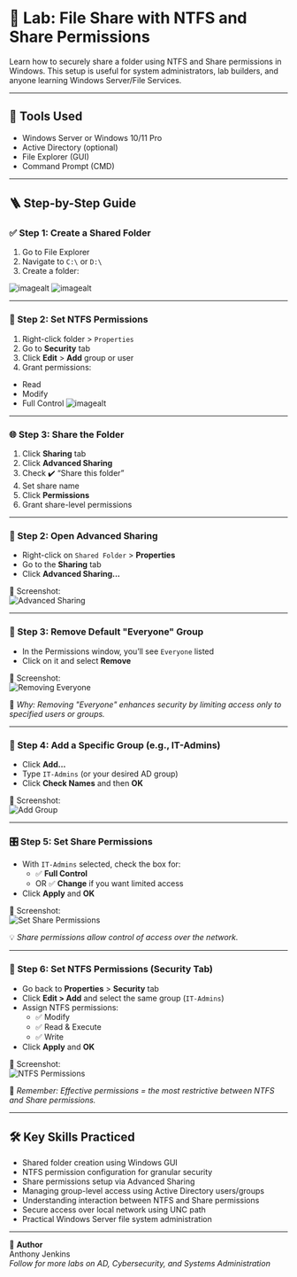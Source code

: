 # 📂 Lab: File Share with NTFS and Share Permissions

Learn how to securely share a folder using NTFS and Share permissions in Windows. This setup is useful for system administrators, lab builders, and anyone learning Windows Server/File Services.

---

## 🧰 Tools Used

- Windows Server or Windows 10/11 Pro
- Active Directory (optional)
- File Explorer (GUI)
- Command Prompt (CMD)

---

## 🪜 Step-by-Step Guide

### ✅ Step 1: Create a Shared Folder

1. Go to File Explorer
2. Navigate to `C:\` or `D:\`
3. Create a folder:

![imagealt](https://github.com/techtracker619/serverfiles/blob/b2ed30ff913c89793a1a5eabddcb5896c415fecf/screenshots/VirtualBox_AC-DC-SERVER_27_06_2025_18_23_28.png)
![imagealt](https://github.com/techtracker619/serverfiles/blob/c73591291073e4da5c73eaaf3cb8236a078d55ab/screenshots/VirtualBox_AC-DC-SERVER_27_06_2025_18_33_20.png)


---

### 🔐 Step 2: Set NTFS Permissions

1. Right-click folder > `Properties`
2. Go to **Security** tab
3. Click **Edit** > **Add** group or user
4. Grant permissions:
- Read
- Modify
- Full Control
![imagealt](https://github.com/techtracker619/serverfiles/blob/2a0be2f83b369acda0295b43608521d00ddc4408/screenshots/VirtualBox_AC-DC-SERVER_27_06_2025_18_36_51.png)


---

### 🌐 Step 3: Share the Folder

1. Click **Sharing** tab
2. Click **Advanced Sharing**
3. Check ✔️ “Share this folder”
4. Set share name
5. Click **Permissions**
6. Grant share-level permissions



---
### 🔐 Step 2: Open Advanced Sharing

- Right-click on `Shared Folder` > **Properties**
- Go to the **Sharing** tab
- Click **Advanced Sharing...**

📸 Screenshot:  
![Advanced Sharing](./screenshots/VirtualBox_AC-DC-SERVER_27_06_2025_18_50_58.png)

---

### 🚫 Step 3: Remove Default "Everyone" Group

- In the Permissions window, you’ll see `Everyone` listed
- Click on it and select **Remove**

📸 Screenshot:  
![Removing Everyone](./screenshots/VirtualBox_AC-DC-SERVER_27_06_2025_18_52_25.png)

🧠 *Why: Removing "Everyone" enhances security by limiting access only to specified users or groups.*

---

### 👥 Step 4: Add a Specific Group (e.g., IT-Admins)

- Click **Add...**
- Type `IT-Admins` (or your desired AD group)
- Click **Check Names** and then **OK**

📸 Screenshot:  
![Add Group](./screenshots/VirtualBox_AC-DC-SERVER_27_06_2025_18_53_06.png)

---

### 🎛️ Step 5: Set Share Permissions

- With `IT-Admins` selected, check the box for:
  - ✅ **Full Control**
  - OR ✅ **Change** if you want limited access
- Click **Apply** and **OK**

📸 Screenshot:  
![Set Share Permissions](./screenshots/VirtualBox_AC-DC-SERVER_27_06_2025_18_54_20.png)

💡 *Share permissions allow control of access over the network.*

---

### 🧱 Step 6: Set NTFS Permissions (Security Tab)

- Go back to **Properties** > **Security** tab
- Click **Edit > Add** and select the same group (`IT-Admins`)
- Assign NTFS permissions:
  - ✅ Modify
  - ✅ Read & Execute
  - ✅ Write
- Click **Apply** and **OK**

📸 Screenshot:  
![NTFS Permissions](./screenshots/VirtualBox_AC-DC-SERVER_27_06_2025_18_38_45.png)

🧠 *Remember: Effective permissions = the most restrictive between NTFS and Share permissions.*


---

## 🛠️ Key Skills Practiced

- Shared folder creation using Windows GUI
- NTFS permission configuration for granular security
- Share permissions setup via Advanced Sharing
- Managing group-level access using Active Directory users/groups
- Understanding interaction between NTFS and Share permissions
- Secure access over local network using UNC path
- Practical Windows Server file system administration

---

🤝 **Author**  
Anthony Jenkins  
*Follow for more labs on AD, Cybersecurity, and Systems Administration*


